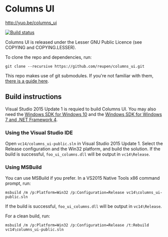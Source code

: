 # Columns UI

http://yuo.be/columns_ui

[![Build status](https://ci.appveyor.com/api/projects/status/h1iqjogb73f3yqp1/branch/master?svg=true)](https://ci.appveyor.com/project/reupen/columns-ui/branch/master)

Columns UI is released under the Lesser GNU Public Licence (see COPYING and COPYING.LESSER).

To clone the repo and dependencies, run:

`git clone --recursive https://github.com/reupen/columns_ui.git`

This repo makes use of git submodules. If you're not familiar with them, [there is a guide here](https://git-scm.com/book/en/v2/Git-Tools-Submodules).

## Build instructions

Visual Studio 2015 Update 1 is requied to build Columns UI. You may also need the [Windows SDK for Windows 10](https://dev.windows.com/en-us/downloads/windows-10-sdk) and the [Windows SDK for Windows 7 and .NET Framework 4](https://www.microsoft.com/en-gb/download/details.aspx?id=8279).

### Using the Visual Studio IDE
Open `vc14/columns_ui-public.sln` in Visual Studio 2015 Update 1. 
Select the Release configuration and the Win32 platform, and build the solution. 
If the build is successful, `foo_ui_columns.dll` will be output in `vc14\Release`.

### Using MSBuild

You can use MSBuild if you prefer. In a VS2015 Native Tools x86 command prompt, run:

```
msbuild /m /p:Platform=Win32 /p:Configuration=Release vc14\columns_ui-public.sln
```

If the build is successful, `foo_ui_columns.dll` will be output in `vc14\Release`.

For a clean build, run:

```
msbuild /m /p:Platform=Win32 /p:Configuration=Release /t:Rebuild vc14\columns_ui-public.sln
```